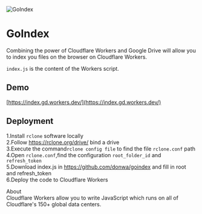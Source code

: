![GoIndex](https://raw.githubusercontent.com/donwa/goindex/master/themes/logo.png)  
  
GoIndex  
====  
Combining the power of Cloudflare Workers and Google Drive will allow you to index you files on the browser on Cloudflare Workers.    

`index.js` is the content of the Workers script.  

## Demo  
[https://index.gd.workers.dev/](https://index.gd.workers.dev/)  

## Deployment  
1.Install `rclone` software locally  
2.Follow https://rclone.org/drive/ bind a drive  
3.Execute the command`rclone config file` to find the file `rclone.conf` path  
4.Open `rclone.conf`,find the configuration `root_folder_id` and `refresh_token`  
5.Download index.js in https://github.com/donwa/goindex and fill in root and refresh_token  
6.Deploy the code to Cloudflare Workers  

About  
Cloudflare Workers allow you to write JavaScript which runs on all of Cloudflare's 150+ global data centers.  
